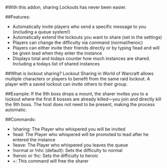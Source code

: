 #With this addon, sharing Lockouts has never been easier.

##Features:
- Automatically invite players who send a specific message to you (including a queue system!)
- Automatically extend the lockouts you want to share (set in the settings)
- Players can change the difficulty via command (normal/heroic)
- Players can either invite their friends directly or by typing !lead and will be given lead when they enter the instance
- Displays total and todays counter how much instances are shared. Including a todays list of shared instances
  
##What is lockout sharing?
Lockout Sharing in World of Warcraft allows multiple characters or players to benefit from the same raid lockout.
A player with a saved lockout can invite others to their group.

##Example:
If the 9th boss drops a mount, the sharer invites you to a lockout where the first 8 bosses are already killed—you join and directly kill the 9th boss.
The host does not need to be present, making the process automatic.
 
##Commands:
- !sharing: The Player who whispered you will be invited
- !lead: The Player who whispered will be promoted to lead after he entered the instance
- !leave: The Player who whispered you leaves the queue
- !normal or !nhc (default): Sets the difficulty to normal
- !heroic or !hc: Sets the difficulty to heroic
- +: This command will free the sharer
